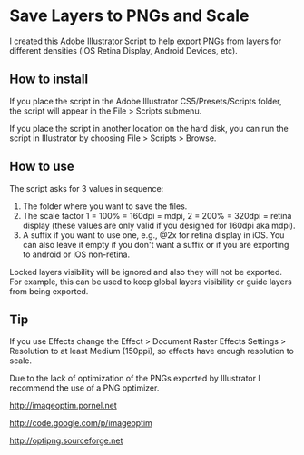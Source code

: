 # Save Layers to PNGs and Scale

I created this Adobe Illustrator Script to help export PNGs from layers for different densities (iOS Retina Display, Android Devices, etc).

## How to install

If you place the script in the Adobe Illustrator CS5/Presets/Scripts folder, the script will appear in the File > Scripts submenu.

If you place the script in another location on the hard disk, you can run the script in Illustrator by choosing File > Scripts > Browse.

## How to use

The script asks for 3 values in sequence:

1. The folder where you want to save the files.
2. The scale factor 1 = 100% = 160dpi = mdpi, 2 = 200% = 320dpi = retina display (these values are only valid if you designed for 160dpi aka mdpi).
3. A suffix if you want to use one, e.g., @2x for retina display in iOS. You can also leave it empty if you don't want a suffix or if you are exporting to android or iOS non-retina.

Locked layers visibility will be ignored and also they will not be exported.
For example, this can be used to keep global layers visibility or guide layers from being exported.

## Tip

If you use Effects change the Effect > Document Raster Effects Settings > Resolution to at least Medium (150ppi), so effects have enough resolution to scale.

Due to the lack of optimization of the PNGs exported by Illustrator I recommend the use of a PNG optimizer.

<http://imageoptim.pornel.net>

<http://code.google.com/p/imageoptim>

<http://optipng.sourceforge.net>